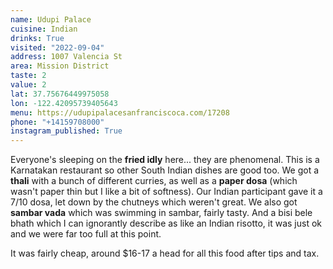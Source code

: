 ```yaml
---
name: Udupi Palace
cuisine: Indian
drinks: True
visited: "2022-09-04"
address: 1007 Valencia St
area: Mission District
taste: 2
value: 2
lat: 37.75676449975058
lon: -122.42095739405643
menu: https://udupipalacesanfranciscoca.com/17208
phone: "+14159708000"
instagram_published: True
---
```


Everyone's sleeping on the **fried idly** here... they are phenomenal. This is a Karnatakan restaurant so other South Indian dishes are good too. We got a **thali** with a bunch of different curries, as well as a **paper dosa** (which wasn't paper thin but I like a bit of softness). Our Indian participant gave it a 7/10 dosa, let down by the chutneys which weren't great. We also got **sambar vada** which was swimming in sambar, fairly tasty. And a bisi bele bhath which I can ignorantly describe as like an Indian risotto, it was just ok and we were far too full at this point. 

It was fairly cheap, around $16-17 a head for all this food after tips and tax.
